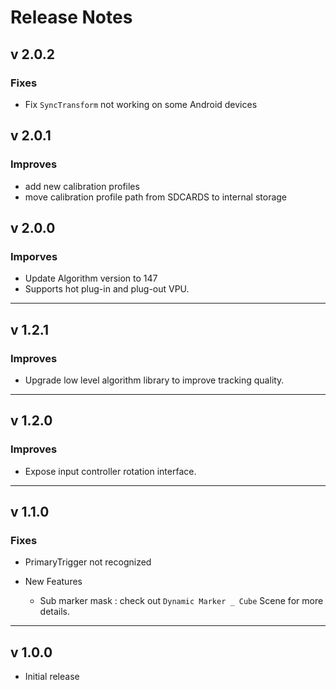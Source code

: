 # Release Notes

## v 2.0.2

### Fixes

- Fix `SyncTransform` not working on some Android devices

## v 2.0.1

### Improves

- add new calibration profiles
- move calibration profile path from SDCARDS to internal storage

## v 2.0.0

### Imporves

- Update Algorithm version to 147
- Supports hot plug-in and plug-out VPU.

---

## v 1.2.1 

### Improves

- Upgrade low level algorithm library to improve tracking quality.

---

## v 1.2.0

### Improves

- Expose input controller rotation interface.

---

## v 1.1.0

### Fixes

- PrimaryTrigger not recognized

- New Features
  - Sub marker mask : check out `Dynamic Marker _ Cube` Scene  for more details.

---

## v 1.0.0 

- Initial release 
